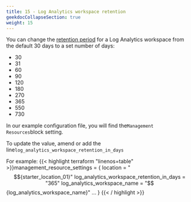 ```yaml
---
title: 15 - Log Analytics workspace retention
geekdocCollapseSection: true
weight: 15
---
```


You can change the [retention period](https://learn.microsoft.com/en-us/troubleshoot/azure/azure-monitor/log-analytics/billing/configure-data-retention) for a Log Analytics workspace from the default 30 days to a set number of days: 

- 30
- 31
- 60
- 90
- 120
- 180
- 270
- 365
- 550
- 730

In our example configuration file, you will find the`Management Resources`block setting.

To update the value, amend or add the line`log_analytics_workspace_retention_in_days`

For example:
{{< highlight terraform "linenos=table" >}}management_resource_settings = { 
location                                  = "$${starter_location_01}" 
log_analytics_workspace_retention_in_days = "365"   
log_analytics_workspace_name              = "$${log_analytics_workspace_name}"
... }
{{< / highlight >}}